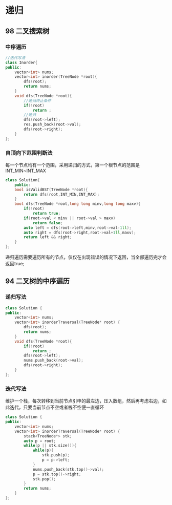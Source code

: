 # 递归

## 98 二叉搜索树

### 中序遍历

```c++
//迭代写法
class Inorder{
public:
    vector<int> nums;
    vector<int> inorder(TreeNode *root){
        dfs(root);
        return nums;
    }
    void dfs(TreeNode *root){
        //递归终止条件
        if(!root)
            return ;
        //递归
        dfs(root->left);
        res.push_back(root->val);
        dfs(root->right);
    }
};
```

### 自顶向下范围判断法

每一个节点均有一个范围，采用递归的方式，第一个根节点的范围是INT_MIN~INT_MAX

```C++
class Solution{
    public:
	bool isValidBST(TreeNode *root){
        return dfs(root,INT_MIN,INT_MAX);
    }
    bool dfs(TreeNode *root,long long minv,long long maxv){
        if(!root)
       		return true;
        if(root->val < minv || root->val > maxv)
            return false;
        auto left = dfs(root->left,minv,root->val-1ll);
        auto right = dfs(root->right,root->val+1ll,maxv);
        return left && right;
    }
};
```

递归遍历需要遍历所有的节点，仅仅在出现错误的情况下返回，当全部遍历完才会返回true;

## 94 二叉树的中序遍历

### 递归写法

```C++
class Solution {
public:
    vector<int> nums;
    vector<int> inorderTraversal(TreeNode* root) {
        dfs(root);
        return nums;
    }
    void dfs(TreeNode *root){
        if(!root)
            return ;
        dfs(root->left);
        nums.push_back(root->val);
        dfs(root->right);
    }
};
```

### 迭代写法

维护一个栈，每次转移到当前节点引申的最左边，压入数组，然后再考虑右边，如此迭代，只要当前节点不空或者栈不空便一直循环

```C++
class Solution {
public:
    vector<int> nums;
    vector<int> inorderTraversal(TreeNode* root) {
        stack<TreeNode*> stk;
        auto p = root;
        while(p || stk.size()){
        	while(p){
                stk.push(p);
                p = p->left;
            }   
            nums.push_back(stk.top()->val);
            p = stk.top()->right;
            stk.pop();
        }
        return nums;
    }
};
```

